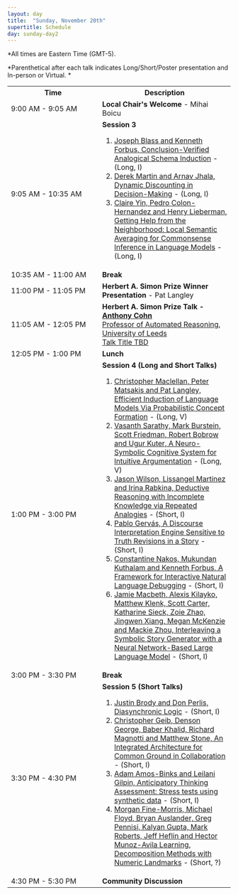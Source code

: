 ```yaml
---
layout: day
title:  "Sunday, November 20th"
supertitle: Schedule
day: sunday-day2
---
```

*All times are Eastern Time (GMT-5). 

<!--
This day's session talks are available on YouTube at
[ACS 2021 Day 2](https://www.youtube.com/playlist?list=PL-1wKlUbAzGTQ-jqenM3OHpSNcFka6VOl).
Invited talks are linked directly as shown below. 

Paper PDFs are available by clicking on talk titles. For slides, click on
(S) after title, or look in the corresponding Slack channel.

<!-- You can watch the 
     [recorded talks](https://www.youtube.com/playlist?list=PL-1wKlUbAzGTjZjLcOduALuoZ3aupVSqe) for this day.  (FIX LINK) -->

*Parenthetical after each talk indicates Long/Short/Poster presentation and
In-person or Virtual. *

<table>
<tr>
<th width=190px> Time </th>
<th> Description </th>
</tr>
<tr>
<td> <span class="schedtime"> 9:00 AM - 9:05 AM </span></td>
<td>  <b> Local Chair's Welcome </b> - Mihai Boicu </td>
</tr>
<tr>
  <td id="session3"> <span class="schedtime"> 9:05 AM - 10:35 AM </span></td><td> <b> Session 3 </b>
   <ol>
    <li> <a href="{{site.baseurl}}/data/acs22_paper-1295.pdf">Joseph Blass and Kenneth Forbus, Conclusion-Verified Analogical Schema Induction</a> - (Long, I)</li>
    <li> <a href="{{site.baseurl}}/data/acs22_paper-8017.pdf">Derek Martin and Arnav Jhala, Dynamic Discounting in Decision-Making</a> - (Long, I)</li>
    <li> <a href="{{site.baseurl}}/data/acs22_paper-5758.pdf">Claire Yin, Pedro Colon-Hernandez and Henry Lieberman, Getting Help from the Neighborhood: Local Semantic Averaging for Commonsense Inference in Language Models</a> - (Long, I)</li>
   </ol>
     
  </td>
  </tr>
<tr>
  <td> <span class="schedtime"> 10:35 AM - 11:00 AM </span></td>
  <td>  <b> Break</b> </td>
</tr>
<tr> <td> <span class="schedtime"> 11:00 PM - 11:05 PM </span></td> <td>
<b> Herbert A. Simon Prize Winner Presentation </b>  - Pat Langley</td>
</tr>
<tr>
  <td > <span class="schedtime"> 11:05 AM - 12:05 PM
  </span></td>
<td> <b>  Herbert A. Simon Prize Talk - <a
href="{{site.baseurl}}/speakers/Anthony_Cohn/"> Anthony Cohn</a> </b><br>
<a href="https://eps.leeds.ac.uk/computing/staff/76/professor-anthony-g-cohn-freng-ceng-citp">Professor of Automated Reasoning, University of Leeds</a><br>
<a href="{{site.baseurl}}/talks/#cohn">Talk Title TBD</a>
<!--
    <a href="{{site.baseurl}}/talks/#allen">Conversational systems: Past,
    Present and future</a>  - <a
    href="{{site.baseurl}}/data/slides/invited-Allen-slides-SimonTalk.pdf">(S)</a>
    <a onClick="goToSlackChannel(102)"> (on Slack #invited02-allen)</a>
     or <a
 href="https://www.youtube.com/watch?v=4IGfMcxUrLs&list=PL-1wKlUbAzGSdwkBuFJhELkCQ6Hz9u60C&index=1">View
 on YouTube</a>
 -->
 </td></tr>
 
 <tr>
  <td> <span class="schedtime"> 12:05 PM - 1:00 PM </span></td>
  <td>  <b> Lunch</b> </td>
</tr>
 
<tr> 
   <td> <span class="schedtime"> 1:00 PM - 3:00 PM </span></td> 
   <td id="session4">  <b> Session 4 (Long and Short Talks) </b>
     <ol>
     <li> <a href="{{site.baseurl}}/data/acs22_paper-2537.pdf">Christopher Maclellan, Peter Matsakis and Pat Langley, Efficient Induction of Language Models Via Probabilistic Concept Formation</a> - (Long, V)</li>
     <li> <a href="{{site.baseurl}}/data/acs22_paper-7038.pdf">Vasanth Sarathy, Mark Burstein, Scott Friedman, Robert Bobrow and Ugur Kuter, A Neuro-Symbolic Cognitive System for Intuitive Argumentation</a> - (Long, V)</li>
     <li> <a href="{{site.baseurl}}/data/acs22_paper-8878.pdf">Jason Wilson, Lissangel Martinez and Irina Rabkina, Deductive Reasoning with Incomplete Knowledge via Repeated Analogies</a> - (Short, I)</li>
     <li> <a href="{{site.baseurl}}/data/acs22_paper-2091.pdf">Pablo Gervás, A Discourse Interpretation Engine Sensitive to Truth Revisions in a Story</a> - (Short, I)</li>
     <li> <a href="{{site.baseurl}}/data/acs22_paper-7803.pdf">Constantine Nakos, Mukundan Kuthalam and Kenneth Forbus, A Framework for Interactive Natural Language Debugging</a> - (Short, I)</li>
     <li> <a href="{{site.baseurl}}/data/acs22_paper-9358.pdf">Jamie Macbeth, Alexis Kilayko, Matthew Klenk, Scott Carter, Katharine Sieck, Zoie Zhao, Jingwen Xiang, Megan McKenzie and Mackie Zhou, Interleaving a Symbolic Story Generator with a Neural Network-Based Large Language Model</a> - (Short, I)</li>
     </ol>
   </td> 
</tr>

<tr> <td> <span class="schedtime"> 3:00 PM - 3:30 PM </span></td> <td> <b> Break</b> </td></tr>

<tr> 
   <td> <span class="schedtime"> 3:30 PM - 4:30 PM </span></td> 
   <td id="session4">  <b> Session 5 (Short Talks) </b>
   <!--  <div class=shortnote>Short talks are 10 minutes plus 2 minutes for questions during changeover.</div> -->
   <!-- ###### Chaired by TBD -->     
     <ol>
     <li> <a href="{{site.baseurl}}/data/acs22_paper-301.pdf">Justin Brody and Don Perlis, Diasynchronic Logic</a> - (Short, I)</li>
     <li> <a href="{{site.baseurl}}/data/acs22_paper-9776.pdf">Christopher Geib, Denson George, Baber Khalid, Richard Magnotti and Matthew Stone, An Integrated Architecture for Common Ground in Collaboration</a> - (Short, I)</li>
     <li> <a href="{{site.baseurl}}/data/acs22_paper-6940.pdf">Adam Amos-Binks and Leilani Gilpin, Anticipatory Thinking Assessment: Stress tests using synthetic data</a> - (Short, I)</li>
     <li> <a href="{{site.baseurl}}/data/acs22_paper-7677.pdf">Morgan Fine-Morris, Michael Floyd, Bryan Auslander, Greg Pennisi, Kalyan Gupta, Mark Roberts, Jeff Heflin and Hector Munoz-Avila Learning, Decomposition Methods with Numeric Landmarks</a> - (Short, ?)</li>
     </ol>
        
 <!-- More examples from 2021 -->       
 <!--

 <ol>
  <li> <a href="{{site.baseurl}}/data/ACS-21_paper_5.pdf">Language
  Generation for Broad-Coverage, Explainable Cognitive Systems</a>
   - <a href="{{site.baseurl}}/data/slides/paper05-slides-mcshane-leon.pdf">(S)</a>,
  Marjorie McShane and Ivan Leon. <a onClick="goToSlackChannel(5)"> (on Slack #paper05-mcshane)</a></li>
  <li> <a href="{{site.baseurl}}/data/ACS-21_paper_7.pdf">Physical
  Reasoning in an Open World</a> - <a href="{{site.baseurl}}/data/slides/paper07-slides-zeng-davis.pdf">(S)</a>,
  Zhuoran Zeng and Ernest Davis. <a onClick="goToSlackChannel(7)"> (on Slack #paper07-zeng)</a></li>
  </ol>
-->

   </td> 
</tr>

<tr> <td> <span class="schedtime"> 4:30 PM - 5:30 PM </span></td> <td>
<b> Community Discussion </b></td>
</tr>

</table>


